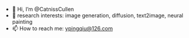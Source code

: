- 👋 Hi, I’m @CatnissCullen
- 🌱 research interests: image generation, diffusion, text2image, neural painting
- 📫 How to reach me: ypingqiu@126.com

<!---
CatnissCullen/CatnissCullen is a ✨ special ✨ repository because its `README.md` (this file) appears on your GitHub profile.
You can click the Preview link to take a look at your changes.
--->
